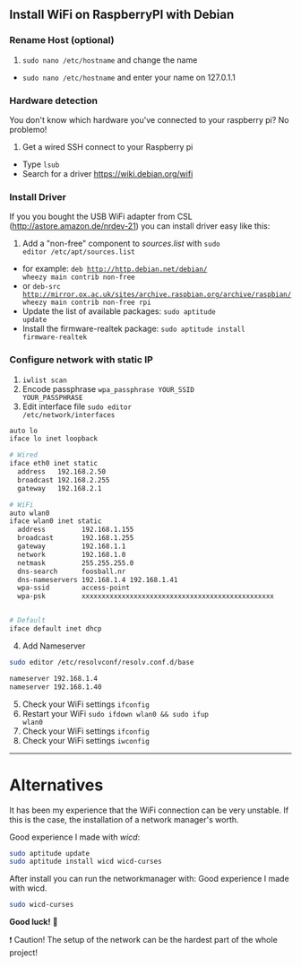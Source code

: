 ## Install WiFi on RaspberryPI with Debian


### Rename Host (optional)

1. <code>sudo nano /etc/hostname</code> and change the name
- <code>sudo nano /etc/hostname</code> and enter your name on 127.0.1.1

### Hardware detection
You don't know which hardware you've connected to your raspberry pi? No problemo!
1. Get a wired SSH connect to your Raspberry pi
- Type <code>lsub</code>
- Search for a driver https://wiki.debian.org/wifi

### Install Driver
If you you bought the USB WiFi adapter from CSL (http://astore.amazon.de/nrdev-21) you can install driver easy like this:
1. Add a "non-free" component to _sources.list_ with <code>sudo editor /etc/apt/sources.list</code>
  - for example: <code>deb http://http.debian.net/debian/ wheezy main contrib non-free</code>
  - or <code>deb-src http://mirror.ox.ac.uk/sites/archive.raspbian.org/archive/raspbian/ wheezy main contrib non-free rpi</code>
- Update the list of available packages: <code>sudo aptitude update</code>
- Install the firmware-realtek package: <code>sudo aptitude install firmware-realtek</code>

### Configure network with static IP

1. <code>iwlist scan</code>
2. Encode passphrase <code>wpa_passphrase YOUR_SSID YOUR_PASSPHRASE</code>
3. Edit interface file <code>sudo editor /etc/network/interfaces</code>
  ```bash
  auto lo
  iface lo inet loopback

  # Wired
  iface eth0 inet static
    address   192.168.2.50
    broadcast 192.168.2.255
    gateway   192.168.2.1

  # WiFi
  auto wlan0
  iface wlan0 inet static
    address         192.168.1.155
    broadcast       192.168.1.255
    gateway         192.168.1.1
    network         192.168.1.0
    netmask         255.255.255.0
    dns-search      foosball.nr
    dns-nameservers 192.168.1.4 192.168.1.41
    wpa-ssid        access-point
    wpa-psk         xxxxxxxxxxxxxxxxxxxxxxxxxxxxxxxxxxxxxxxxxxxxxxxx


  # Default
  iface default inet dhcp
  ```
4. Add Nameserver
  ```bash
  sudo editor /etc/resolvconf/resolv.conf.d/base
  ```
  ```bash
  nameserver 192.168.1.4
  nameserver 192.168.1.40
  ```
5. Check your WiFi settings <code>ifconfig</code>
6. Restart your WiFi <code>sudo ifdown wlan0 && sudo ifup wlan0</code>
7. Check your WiFi settings <code>ifconfig</code>
8. Check your WiFi settings <code>iwconfig</code>

---
# Alternatives

It has been my experience that the WiFi connection can be very unstable. If this is the case, the installation of a network manager's worth.

Good experience I made with *wicd*:
```bash
sudo aptitude update
sudo aptitude install wicd wicd-curses
```
After install you can run the networkmanager with:
Good experience I made with wicd.
```bash
sudo wicd-curses
```
**Good luck!** :eyes:

:heavy_exclamation_mark: Caution! The setup of the network can be the hardest part of the whole project!
